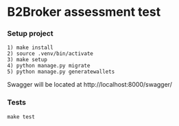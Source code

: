 # B2Broker assessment test

### Setup project
```
1) make install
2) source .venv/bin/activate
3) make setup
4) python manage.py migrate
5) python manage.py generatewallets
```

Swagger will be located at http://localhost:8000/swagger/

### Tests
```
make test
```

